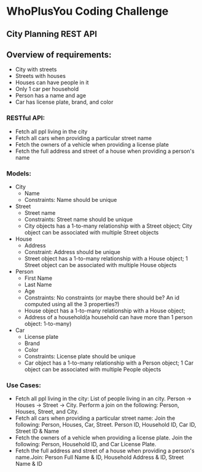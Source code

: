 # WhoPlusYou Coding Challenge	
## City Planning REST API 
## Overview of requirements:
- City with streets
- Streets with houses 
- Houses can have people in it 
- Only 1 car per household
- Person has a name and age 
- Car has license plate, brand, and color 

### RESTful API: 
- Fetch all ppl living in the city 
- Fetch all cars when providing a particular street name
- Fetch the owners of a vehicle when providing a license plate 
- Fetch the full address and street of a house when providing a person's name 

### Models:
- City
	- Name
	- Constraints: Name should be unique 
- Street 
	- Street name 
	- Constraints: Street name should be unique
	- City objects has a 1-to-many relationship with a Street object; City object can be associated with multiple Street objects
- House
	- Address 
	- Constraint: Address should be unique
	- Street object has a 1-to-many relationship with a House object; 1 Street object can be associated with multiple House objects
- Person
	- First Name
	- Last Name 
	- Age 
	- Constraints: No constraints (or maybe there should be? An id computed using all the 3 properties?)
	- House object has a 1-to-many relationship with a House object; 
	- Address of a household(a household can have more than 1 person object: 1-to-many)
- Car
	- License plate
	- Brand 
	- Color
	- Constraints: License plate should be unique
	- Car object has a 1-to-many relationship with a Person object; 1 Car object can be associated with multiple People objects

### Use Cases:
- Fetch all ppl living in the city: List of people living in an city. Person -> Houses -> Street -> City. Perform a join on the following: Person, Houses, Street, and City.
- Fetch all cars when providing a particular street name:
	Join the following: Person, Houses, Car, Street. 
	Person ID, Household ID, Car ID, Street ID & Name 
- Fetch the owners of a vehicle when providing a license plate. Join the following: Person, Household ID, and Car License Plate.
- Fetch the full address and street of a house when providing a person's name.Join: Person Full Name & ID, Household Address & ID, Street Name & ID